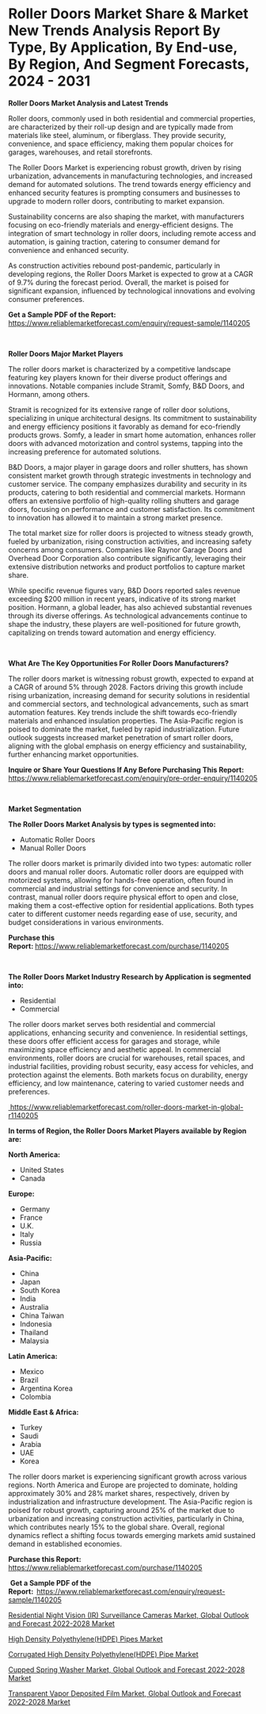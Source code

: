 <p><h1>Roller Doors Market Share & Market New Trends Analysis Report By Type, By Application, By End-use, By Region, And Segment Forecasts, 2024 - 2031</h1></p><p><strong>Roller Doors Market Analysis and Latest Trends</strong></p>
<p><p>Roller doors, commonly used in both residential and commercial properties, are characterized by their roll-up design and are typically made from materials like steel, aluminum, or fiberglass. They provide security, convenience, and space efficiency, making them popular choices for garages, warehouses, and retail storefronts. </p><p>The Roller Doors Market is experiencing robust growth, driven by rising urbanization, advancements in manufacturing technologies, and increased demand for automated solutions. The trend towards energy efficiency and enhanced security features is prompting consumers and businesses to upgrade to modern roller doors, contributing to market expansion. </p><p>Sustainability concerns are also shaping the market, with manufacturers focusing on eco-friendly materials and energy-efficient designs. The integration of smart technology in roller doors, including remote access and automation, is gaining traction, catering to consumer demand for convenience and enhanced security. </p><p>As construction activities rebound post-pandemic, particularly in developing regions, the Roller Doors Market is expected to grow at a CAGR of 9.7% during the forecast period. Overall, the market is poised for significant expansion, influenced by technological innovations and evolving consumer preferences.</p></p>
<p><strong>Get a Sample PDF of the Report:&nbsp;</strong> <a href="https://www.reliablemarketforecast.com/enquiry/request-sample/1140205?utm_campaign=1127&utm_medium=2&utm_source=Github&utm_content=ia&utm_term=14102024&utm_id=roller-doors">https://www.reliablemarketforecast.com/enquiry/request-sample/1140205</a></p>
<p>&nbsp;</p>
<p><strong>Roller Doors Major Market Players</strong></p>
<p><p>The roller doors market is characterized by a competitive landscape featuring key players known for their diverse product offerings and innovations. Notable companies include Stramit, Somfy, B&D Doors, and Hormann, among others. </p><p>Stramit is recognized for its extensive range of roller door solutions, specializing in unique architectural designs. Its commitment to sustainability and energy efficiency positions it favorably as demand for eco-friendly products grows. Somfy, a leader in smart home automation, enhances roller doors with advanced motorization and control systems, tapping into the increasing preference for automated solutions.</p><p>B&D Doors, a major player in garage doors and roller shutters, has shown consistent market growth through strategic investments in technology and customer service. The company emphasizes durability and security in its products, catering to both residential and commercial markets. Hormann offers an extensive portfolio of high-quality rolling shutters and garage doors, focusing on performance and customer satisfaction. Its commitment to innovation has allowed it to maintain a strong market presence.</p><p>The total market size for roller doors is projected to witness steady growth, fueled by urbanization, rising construction activities, and increasing safety concerns among consumers. Companies like Raynor Garage Doors and Overhead Door Corporation also contribute significantly, leveraging their extensive distribution networks and product portfolios to capture market share.</p><p>While specific revenue figures vary, B&D Doors reported sales revenue exceeding $200 million in recent years, indicative of its strong market position. Hormann, a global leader, has also achieved substantial revenues through its diverse offerings. As technological advancements continue to shape the industry, these players are well-positioned for future growth, capitalizing on trends toward automation and energy efficiency.</p></p>
<p>&nbsp;</p>
<p><strong>What Are The Key Opportunities For Roller Doors Manufacturers?</strong></p>
<p><p>The roller doors market is witnessing robust growth, expected to expand at a CAGR of around 5% through 2028. Factors driving this growth include rising urbanization, increasing demand for security solutions in residential and commercial sectors, and technological advancements, such as smart automation features. Key trends include the shift towards eco-friendly materials and enhanced insulation properties. The Asia-Pacific region is poised to dominate the market, fueled by rapid industrialization. Future outlook suggests increased market penetration of smart roller doors, aligning with the global emphasis on energy efficiency and sustainability, further enhancing market opportunities.</p></p>
<p><strong>Inquire or Share Your Questions If Any Before Purchasing This Report:</strong> <a href="https://www.reliablemarketforecast.com/enquiry/pre-order-enquiry/1140205?utm_campaign=1127&utm_medium=2&utm_source=Github&utm_content=ia&utm_term=14102024&utm_id=roller-doors">https://www.reliablemarketforecast.com/enquiry/pre-order-enquiry/1140205</a></p>
<p>&nbsp;</p>
<p><strong>Market Segmentation</strong></p>
<p><strong>The Roller Doors Market Analysis by types is segmented into:</strong></p>
<p><ul><li>Automatic Roller Doors</li><li>Manual Roller Doors</li></ul></p>
<p><p>The roller doors market is primarily divided into two types: automatic roller doors and manual roller doors. Automatic roller doors are equipped with motorized systems, allowing for hands-free operation, often found in commercial and industrial settings for convenience and security. In contrast, manual roller doors require physical effort to open and close, making them a cost-effective option for residential applications. Both types cater to different customer needs regarding ease of use, security, and budget considerations in various environments.</p></p>
<p><strong>Purchase this Report:&nbsp;</strong><a href="https://www.reliablemarketforecast.com/purchase/1140205?utm_campaign=1127&utm_medium=2&utm_source=Github&utm_content=ia&utm_term=14102024&utm_id=roller-doors">https://www.reliablemarketforecast.com/purchase/1140205</a></p>
<p>&nbsp;</p>
<p><strong>The Roller Doors Market Industry Research by Application is segmented into:</strong></p>
<p><ul><li>Residential</li><li>Commercial</li></ul></p>
<p><p>The roller doors market serves both residential and commercial applications, enhancing security and convenience. In residential settings, these doors offer efficient access for garages and storage, while maximizing space efficiency and aesthetic appeal. In commercial environments, roller doors are crucial for warehouses, retail spaces, and industrial facilities, providing robust security, easy access for vehicles, and protection against the elements. Both markets focus on durability, energy efficiency, and low maintenance, catering to varied customer needs and preferences.</p></p>
<p><a href="https://www.reliablemarketforecast.com/roller-doors-market-in-global-r1140205?utm_campaign=1127&utm_medium=2&utm_source=Github&utm_content=ia&utm_term=14102024&utm_id=roller-doors">&nbsp;https://www.reliablemarketforecast.com/roller-doors-market-in-global-r1140205</a></p>
<p><strong>In terms of Region, the Roller Doors Market Players available by Region are:</strong></p>
<p>
    <p> <strong> North America: </strong>
        <ul>
            <li>United States</li>
            <li>Canada</li>
        </ul>
        </p> 
    <p> <strong> Europe: </strong>
        <ul>
            <li>Germany</li>
            <li>France</li>
            <li>U.K.</li>
            <li>Italy</li>
            <li>Russia</li>
        </ul>
        </p> 
    <p> <strong> Asia-Pacific: </strong>
        <ul>
            <li>China</li>
            <li>Japan</li>
            <li>South Korea</li>
            <li>India</li>
            <li>Australia</li>
            <li>China Taiwan</li>
            <li>Indonesia</li>
            <li>Thailand</li>
            <li>Malaysia</li>
        </ul>
        </p> 
    <p> <strong> Latin America: </strong>
        <ul>
            <li>Mexico</li>
            <li>Brazil</li>
            <li>Argentina Korea</li>
            <li>Colombia</li>
        </ul>
        </p> 
    <p> <strong> Middle East & Africa: </strong>
        <ul>
            <li>Turkey</li>
            <li>Saudi</li>
            <li>Arabia</li>
            <li>UAE</li>
            <li>Korea</li>
        </ul>
    </p>
    </p>
<p><p>The roller doors market is experiencing significant growth across various regions. North America and Europe are projected to dominate, holding approximately 30% and 28% market shares, respectively, driven by industrialization and infrastructure development. The Asia-Pacific region is poised for robust growth, capturing around 25% of the market due to urbanization and increasing construction activities, particularly in China, which contributes nearly 15% to the global share. Overall, regional dynamics reflect a shifting focus towards emerging markets amid sustained demand in established economies.</p></p>
<p><strong>Purchase this Report: </strong><a href="https://www.reliablemarketforecast.com/purchase/1140205?utm_campaign=1127&utm_medium=2&utm_source=Github&utm_content=ia&utm_term=14102024&utm_id=roller-doors">https://www.reliablemarketforecast.com/purchase/1140205</a></p>
<p>&nbsp;<strong>Get a Sample PDF of the Report:&nbsp;&nbsp;</strong><a href="https://www.reliablemarketforecast.com/enquiry/request-sample/1140205?utm_campaign=1127&utm_medium=2&utm_source=Github&utm_content=ia&utm_term=14102024&utm_id=roller-doors">https://www.reliablemarketforecast.com/enquiry/request-sample/1140205</a></p>
<p><strong></strong></p>
<p><p><a href="https://www.linkedin.com/pulse/residential-night-vision-ir-surveillance-cameras-market-adrgf?trk=public_post_embed_feed-article-content&utm_campaign=1127&utm_medium=2&utm_source=Github&utm_content=ia&utm_term=14102024&utm_id=roller-doors">Residential Night Vision (IR) Surveillance Cameras Market, Global Outlook and Forecast 2022-2028 Market</a></p><p><a href="https://github.com/maximinauago/Market-Research-Report-List-1/blob/main/high-density-polyethylenehdpe-pipes-market.md?utm_campaign=1127&utm_medium=2&utm_source=Github&utm_content=ia&utm_term=14102024&utm_id=roller-doors">High Density Polyethylene(HDPE) Pipes Market</a></p><p><a href="https://github.com/nifongekclosebn1/Market-Research-Report-List-1/blob/main/corrugated-high-density-polyethylenehdpe-pipe-market.md?utm_campaign=1127&utm_medium=2&utm_source=Github&utm_content=ia&utm_term=14102024&utm_id=roller-doors">Corrugated High Density Polyethylene(HDPE) Pipe Market</a></p><p><a href="https://www.linkedin.com/pulse/cupped-spring-washer-market-global-outlook-forecast-2022-2028-91whe?utm_campaign=1127&utm_medium=2&utm_source=Github&utm_content=ia&utm_term=14102024&utm_id=roller-doors">Cupped Spring Washer Market, Global Outlook and Forecast 2022-2028 Market</a></p><p><a href="https://www.linkedin.com/pulse/global-transparent-vapor-deposited-film-market-outlook-forecast-ji01f?trk=public_post_embed_feed-article-content&utm_campaign=1127&utm_medium=2&utm_source=Github&utm_content=ia&utm_term=14102024&utm_id=roller-doors">Transparent Vapor Deposited Film Market, Global Outlook and Forecast 2022-2028 Market</a></p></p>
